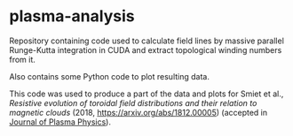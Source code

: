 # plasma-analysis
Repository containing code used to calculate field lines by massive parallel Runge-Kutta integration in CUDA and extract topological winding numbers from it.

Also contains some Python code to plot resulting data.

This code was used to produce a part of the data and plots for Smiet et al., _Resistive evolution of toroidal field distributions and their relation to magnetic clouds_ (2018, https://arxiv.org/abs/1812.00005) (accepted in [Journal of Plasma Physics](https://www.cambridge.org/core/journals/journal-of-plasma-physics)).
